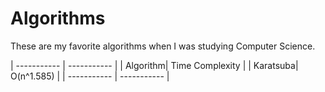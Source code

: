 # Algorithms
These are my favorite algorithms when I was studying Computer Science.



| ----------- | ----------- |
| Algorithm| Time Complexity |
| Karatsuba| O(n^1.585) |
| ----------- | ----------- |


